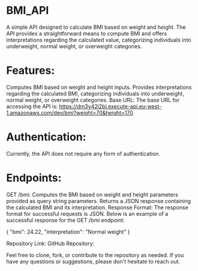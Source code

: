 # BMI_API
A simple API designed to calculate BMI based on weight and height. The API provides a straightforward means to compute BMI and offers interpretations regarding the calculated value, categorizing individuals into underweight, normal weight, or overweight categories.

# Features:

Computes BMI based on weight and height inputs.
Provides interpretations regarding the calculated BMI, categorizing individuals into underweight, normal weight, or overweight categories.
Base URL:
The base URL for accessing the API is: https://dm3y42j2bl.execute-api.eu-west-1.amazonaws.com/dev/bmi?weight=70&height=170

# Authentication:
Currently, the API does not require any form of authentication.

# Endpoints:

GET /bmi: Computes the BMI based on weight and height parameters provided as query string parameters. Returns a JSON response containing the calculated BMI and its interpretation.
Response Format:
The response format for successful requests is JSON. Below is an example of a successful response for the GET /bmi endpoint:

{
  "bmi": 24.22,
  "interpretation": "Normal weight"
}


Repository Link:
GitHub Repository: 

Feel free to clone, fork, or contribute to the repository as needed. If you have any questions or suggestions, please don't hesitate to reach out.

